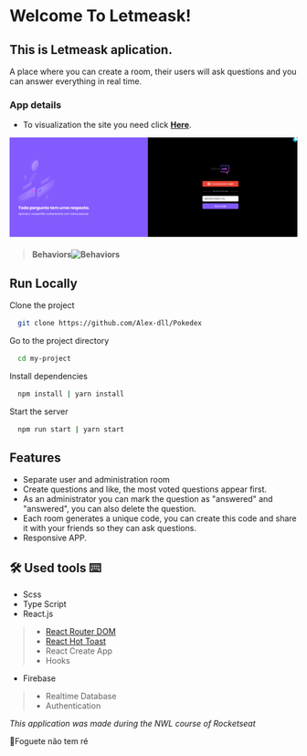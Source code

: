 
# Welcome To Letmeask!

## This is Letmeask aplication. 
A place where you can create a room, their users will ask questions and you can answer everything in real time.


### App details
- To visualization the site you need click [**Here**](https://letmeask-dad63.web.app/). 
<img src="https://github.com/Alex-dll/letmeask/blob/master/src/assets/images/Letmeask.png?raw=true" alt="Letmeask"/>


> #### Behaviors![Behaviors](https://github.com/Alex-dll/letmeask/blob/master/src/assets/images/App%20viewr.gif?raw=true)


## Run Locally

Clone the project

```bash
  git clone https://github.com/Alex-dll/Pokedex
```

Go to the project directory

```bash
  cd my-project
```

Install dependencies

```bash
  npm install | yarn install
```

Start the server

```bash
  npm run start | yarn start
```
  
## Features

- Separate user and administration room
- Create questions and like, the most voted questions appear first.
- As an administrator you can mark the question as "answered" and "answered", you can also delete the question.
- Each room generates a unique code, you can create this code and share it with your friends so they can ask questions.
- Responsive APP.
  
## 🛠 Used tools ⌨
-  Scss
- Type Script
- React.js
> - [React Router DOM](https://reactrouter.com/web/guides/quick-start)
> - [React Hot Toast](https://react-hot-toast.com/)
>  - React Create App 
>  - Hooks
- Firebase
> - Realtime Database
> - Authentication




*This application was made during the NWL course of Rocketseat*

🚀Foguete não tem ré
